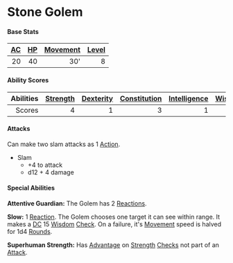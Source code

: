 # Stone Golem

#### Base Stats

| [AC](../../../Player%20Characters/Derived%20Statistics/Armor%20Class.md) | [HP](../../../Player%20Characters/Derived%20Statistics/Health%20Points.md) | [Movement](../../../Game%20Procedures/Movement.md) | [Level](../../../Player%20Characters/Derived%20Statistics/Level.md) |
| -----------------------------------------------------------------------: | -------------------------------------------------------------------------: | -------------------------------------------------: | ------------------------------------------------------------------: |
|                                                                       20 |                                                                         40 |                                                30' |                                                                   8 |
#### Ability Scores

| Abilities | [Strength](../../../Player%20Characters/Chosen%20Statistics/Strength.md) | [Dexterity](../../../Player%20Characters/Chosen%20Statistics/Dexterity.md) | [Constitution](../../../Player%20Characters/Chosen%20Statistics/Constitution.md) | [Intelligence](../../../Player%20Characters/Chosen%20Statistics/Intelligence.md) | [Wisdom](../../../Player%20Characters/Chosen%20Statistics/Wisdom.md)<br> | [Charisma](../../../Player%20Characters/Chosen%20Statistics/Charisma.md)<br> |
| --------: | -----------------------------------------------------------------------: | -------------------------------------------------------------------------: | -------------------------------------------------------------------------------: | -------------------------------------------------------------------------------: | -----------------------------------------------------------------------: | ---------------------------------------------------------------------------: |
|    Scores |                                                                        4 |                                                                          1 |                                                                                3 |                                                                                1 |                                                                        2 |                                                                            1 |
#### Attacks
Can make two slam attacks as 1 [Action](../../../Game%20Procedures/Action.md).

- Slam
	- +4 to attack
	- d12 + 4 damage
#### Special Abilities
**Attentive Guardian:** The Golem has 2 [Reactions](../../../Game%20Procedures/Reaction.md).

**Slow:** 1 [Reaction](../../../Game%20Procedures/Reaction.md). The Golem chooses one target it can see within range. It makes a [DC](../../../Game%20Procedures/DC.md) 15 [Wisdom](../../../Player%20Characters/Chosen%20Statistics/Wisdom.md) [Check](../../../Game%20Procedures/Check.md). On a failure, it's [Movement](../../../Game%20Procedures/Movement.md) speed is halved for 1d4 [Rounds](../../../Game%20Procedures/Round.md).

**Superhuman Strength:** Has [Advantage](../../../Game%20Procedures/Dice%20Rolls/Advantage.md) on [Strength](../../../Player%20Characters/Chosen%20Statistics/Strength.md) [Checks](../../../Game%20Procedures/Check.md) not part of an [Attack](../../../Game%20Procedures/Attack.md).